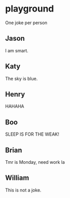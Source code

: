 # playground

One joke per person

## Jason
I am smart.

## Katy
The sky is blue.

## Henry
HAHAHA
## Boo
SLEEP IS FOR THE WEAK!
## Brian
Tmr is Monday, need work la

## William
This is not a joke.
